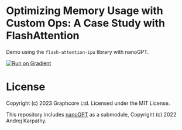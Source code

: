 # Optimizing Memory Usage with Custom Ops: A Case Study with FlashAttention

Demo using the `flash-attention-ipu` library with nanoGPT.

[![Run on Gradient](https://assets.paperspace.io/img/gradient-badge.svg)](https://ipu.dev/gxzKJY)

# License
Copyright (c) 2023 Graphcore Ltd. Licensed under the MIT License.

This repository includes [nanoGPT](https://github.com/karpathy/nanoGPT) as a submodule, Copyright (c) 2022 Andrej Karpathy.

